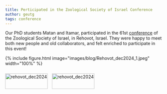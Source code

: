 ```yaml
---
title: Perticipated in the Zoological Society of Israel Conference
author: geutg
tags: conference
---
```


Our PhD students Matan and Itamar, participated in the 61st [conference](https://israelzoosociety.adssc.org/kenes-61/) of the Zoological Society of Israel, in Rehovot, Israel. They were happy to meet both new people and old collaborators, and felt enriched to participate in this event! 


{%
  include figure.html
  image="images/blog/Rehovot_dec2024_1.jpeg"
  width="100%"
%}

<div class="scrollable-gallery">
    <div class="thumbnails">
        
<!-- Repeat this block for each image in the set -->

<a href="https://ecomplab.com/images/blog/Rehovot_dec2024_1.jpeg" data-lightbox="rehovot_dec2024" data-title="Zoological Society Conference, December 2024 - 1">
        <img src="https://ecomplab.com/images/blog/Rehovot_dec2024_1.jpeg" alt="rehovot_dec2024" style="width:100%;max-width:150px">
</a>
<a href="https://ecomplab.com/images/blog/Rehovot_dec2024_2.jpeg" data-lightbox="rehovot_dec2024" data-title="Zoological Society Conference, December 2024 - 2">
        <img src="https://ecomplab.com/images/blog/Rehovot_dec2024_2.jpeg" alt="rehovot_dec2024" style="width:100%;max-width:150px">
</a>
    </div>
</div>


<!-- Lightbox2 JS and CSS -->
<link href="https://cdnjs.cloudflare.com/ajax/libs/lightbox2/2.11.3/css/lightbox.min.css" rel="stylesheet">
<script src="https://cdnjs.cloudflare.com/ajax/libs/lightbox2/2.11.3/js/lightbox-plus-jquery.min.js"></script>



<!-- Additional CSS for Scrollable Gallery -->
<style>
    .scrollable-gallery {
        overflow-x: auto;
        white-space: nowrap;
        padding: 10px 0;
    }

    .thumbnails a {
        display: inline-block;
        margin-right: 10px;
    }

    .thumbnails img {
        width: 50px;
        height: 50px; /* Adjust the height as needed */
        vertical-align: middle;
    }
</style>

